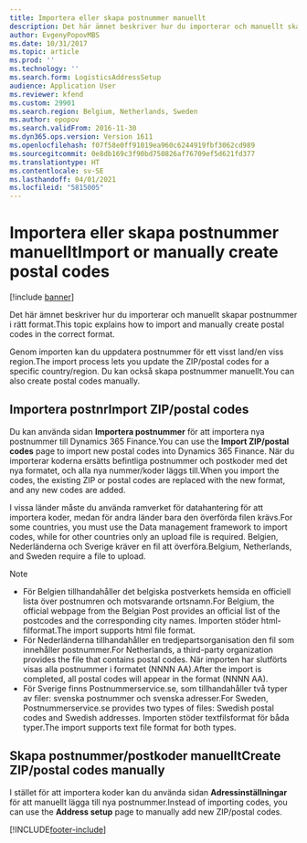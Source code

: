 ```yaml
---
title: Importera eller skapa postnummer manuellt
description: Det här ämnet beskriver hur du importerar och manuellt skapar postnummer i rätt format.
author: EvgenyPopovMBS
ms.date: 10/31/2017
ms.topic: article
ms.prod: ''
ms.technology: ''
ms.search.form: LogisticsAddressSetup
audience: Application User
ms.reviewer: kfend
ms.custom: 29901
ms.search.region: Belgium, Netherlands, Sweden
ms.author: epopov
ms.search.validFrom: 2016-11-30
ms.dyn365.ops.version: Version 1611
ms.openlocfilehash: f07f58e0ff91019ea960c6244919fbf3062cd989
ms.sourcegitcommit: 0e8db169c3f90bd750826af76709ef5d621fd377
ms.translationtype: HT
ms.contentlocale: sv-SE
ms.lasthandoff: 04/01/2021
ms.locfileid: "5815005"
---
```

# <a name="import-or-manually-create-postal-codes"></a><span data-ttu-id="43d0e-103">Importera eller skapa postnummer manuellt</span><span class="sxs-lookup"><span data-stu-id="43d0e-103">Import or manually create postal codes</span></span>

[!include [banner](../includes/banner.md)]

<span data-ttu-id="43d0e-104">Det här ämnet beskriver hur du importerar och manuellt skapar postnummer i rätt format.</span><span class="sxs-lookup"><span data-stu-id="43d0e-104">This topic explains how to import and manually create postal codes in the correct format.</span></span> 

<span data-ttu-id="43d0e-105">Genom importen kan du uppdatera postnummer för ett visst land/en viss region.</span><span class="sxs-lookup"><span data-stu-id="43d0e-105">The import process lets you update the ZIP/postal codes for a specific country/region.</span></span> <span data-ttu-id="43d0e-106">Du kan också skapa postnummer manuellt.</span><span class="sxs-lookup"><span data-stu-id="43d0e-106">You can also create postal codes manually.</span></span>

## <a name="import-zippostal-codes"></a><span data-ttu-id="43d0e-107">Importera postnr</span><span class="sxs-lookup"><span data-stu-id="43d0e-107">Import ZIP/postal codes</span></span>
<span data-ttu-id="43d0e-108">Du kan använda sidan **Importera postnummer** för att importera nya postnummer till Dynamics 365 Finance.</span><span class="sxs-lookup"><span data-stu-id="43d0e-108">You can use the **Import ZIP/postal codes** page to import new postal codes into Dynamics 365 Finance.</span></span> <span data-ttu-id="43d0e-109">När du importerar koderna ersätts befintliga postnummer och postkoder med det nya formatet, och alla nya nummer/koder läggs till.</span><span class="sxs-lookup"><span data-stu-id="43d0e-109">When you import the codes, the existing ZIP or postal codes are replaced with the new format, and any new codes are added.</span></span>

<span data-ttu-id="43d0e-110">I vissa länder måste du använda ramverket för datahantering för att importera koder, medan för andra länder bara den överförda filen krävs.</span><span class="sxs-lookup"><span data-stu-id="43d0e-110">For some countries, you must use the Data management framework to import codes, while for other countries only an upload file is required.</span></span> <span data-ttu-id="43d0e-111">Belgien, Nederländerna och Sverige kräver en fil att överföra.</span><span class="sxs-lookup"><span data-stu-id="43d0e-111">Belgium, Netherlands, and Sweden require a file to upload.</span></span>

> [!NOTE]
> -   <span data-ttu-id="43d0e-112">För Belgien tillhandahåller det belgiska postverkets hemsida en officiell lista över postnumren och motsvarande ortsnamn.</span><span class="sxs-lookup"><span data-stu-id="43d0e-112">For Belgium, the official webpage from the Belgian Post provides an official list of the postcodes and the corresponding city names.</span></span> <span data-ttu-id="43d0e-113">Importen stöder html-filformat.</span><span class="sxs-lookup"><span data-stu-id="43d0e-113">The import supports html file format.</span></span>
> -   <span data-ttu-id="43d0e-114">För Nederländerna tillhandahåller en tredjepartsorganisation den fil som innehåller postnummer.</span><span class="sxs-lookup"><span data-stu-id="43d0e-114">For Netherlands, a third-party organization provides the file that contains postal codes.</span></span> <span data-ttu-id="43d0e-115">När importen har slutförts visas alla postnummer i formatet (NNNN AA).</span><span class="sxs-lookup"><span data-stu-id="43d0e-115">After the import is completed, all postal codes will appear in the format (NNNN AA).</span></span>
> -   <span data-ttu-id="43d0e-116">För Sverige finns Postnummerservice.se, som tillhandahåller två typer av filer: svenska postnummer och svenska adresser.</span><span class="sxs-lookup"><span data-stu-id="43d0e-116">For Sweden, Postnummerservice.se provides two types of files: Swedish postal codes and Swedish addresses.</span></span> <span data-ttu-id="43d0e-117">Importen stöder textfilsformat för båda typer.</span><span class="sxs-lookup"><span data-stu-id="43d0e-117">The import supports text file format for both types.</span></span>


## <a name="create-zippostal-codes-manually"></a><span data-ttu-id="43d0e-118">Skapa postnummer/postkoder manuellt</span><span class="sxs-lookup"><span data-stu-id="43d0e-118">Create ZIP/postal codes manually</span></span>
<span data-ttu-id="43d0e-119">I stället för att importera koder kan du använda sidan **Adressinställningar** för att manuellt lägga till nya postnummer.</span><span class="sxs-lookup"><span data-stu-id="43d0e-119">Instead of importing codes, you can use the **Address setup** page to manually add new ZIP/postal codes.</span></span>




[!INCLUDE[footer-include](../../includes/footer-banner.md)]